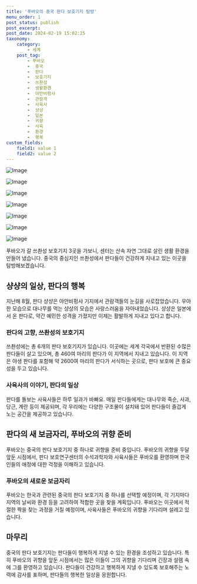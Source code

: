 ```yaml
---
title: '푸바오의 중국 판다 보호기지 탐방'
menu_order: 1
post_status: publish
post_excerpt: 
post_date: 2024-02-19 15:02:25
taxonomy:
    category:
        - 세계
    post_tag:
        - 푸바오
        -  중국
        -  판다
        -  보호기지
        -  쓰촨성
        -  생활환경
        -  야안비펑샤
        -  관람객
        -  사육사
        -  샹샹
        -  일본
        -  귀향
        -  사육
        -  환경
        -  행복
custom_fields:
    field1: value 1
    field2: value 2
---
```


![Image](https://imgnews.pstatic.net/image/028/2024/02/13/0002676610_001_20240213162501073.jpg?type=w647)

![Image](https://imgnews.pstatic.net/image/028/2024/02/13/0002676610_002_20240213162501112.jpg?type=w647)

![Image](https://imgnews.pstatic.net/image/028/2024/02/13/0002676610_003_20240213162501142.jpg?type=w647)

![Image](https://imgnews.pstatic.net/image/028/2024/02/13/0002676610_004_20240213162501167.jpg?type=w647)

![Image](https://imgnews.pstatic.net/image/028/2024/02/13/0002676610_005_20240213162501198.jpg?type=w647)

![Image](https://imgnews.pstatic.net/image/028/2024/02/13/0002676610_006_20240213162501226.jpg?type=w647)

![Image](https://imgnews.pstatic.net/image/028/2024/02/13/0002676610_007_20240213162501252.jpg?type=w647)

푸바오가 갈 쓰촨성 보호기지 3곳을 가보니, 센터는 산속 자연 그대로 살린 생활 환경을 만들어 냈습니다. 중국의 중심지인 쓰촨성에서 판다들이 건강하게 지내고 있는 이곳을 탐방해보겠습니다.
## 샹샹의 일상, 판다의 행복
지난해 8월, 판다 샹샹은 야안비펑샤 기지에서 관람객들의 눈길을 사로잡았습니다. 우아한 모습으로 대나무를 먹는 샹샹의 모습은 사랑스러움을 자아내었습니다. 샹샹은 일본에서 온 판다로, 약간 예민한 성격을 가졌지만 이제는 활발하게 지내고 있다고 합니다.
### 판다의 고향, 쓰촨성의 보호기지
쓰촨성에는 총 6개의 판다 보호기지가 있습니다. 이곳에는 세계 각국에서 반환된 수많은 판다들이 살고 있으며, 총 460여 마리의 판다가 이 지역에서 지내고 있습니다. 이 지역은 야생 판다를 포함해 약 2600여 마리의 판다가 서식하는 곳으로, 판다 보호에 큰 중요성을 두고 있습니다.
### 사육사의 이야기, 판다의 일상
판다를 돌보는 사육사들은 하루 일과가 바빠요. 매일 판다들에게는 대나무와 죽순, 사과, 당근, 계란 등이 제공되며, 각 우리에는 다양한 구조물이 설치돼 있어 판다들이 즐겁게 노는 공간을 제공하고 있습니다.
## 판다의 새 보금자리, 푸바오의 귀향 준비
푸바오는 중국의 판다 보호기지 중 하나로 귀향을 준비 중입니다. 푸바오의 귀향을 두달 앞둔 시점에서, 판다 보호연구센터의 수석과학자와 사육사들은 푸바오를 환영하며 한국인들의 애정에 대한 걱정을 이해하고 있습니다.
### 푸바오의 새로운 보금자리
푸바오는 한국과 관련된 중국의 판다 보호기지 중 하나를 선택할 예정이며, 각 기지마다 지역의 날씨와 환경 등을 고려하여 적합한 곳을 찾을 계획입니다. 푸바오는 이곳에서 적절한 짝을 찾는 과정을 거칠 예정이며, 사육사들은 푸바오의 귀향을 기다리며 설레고 있습니다.
## 마무리
중국의 판다 보호기지는 판다들이 행복하게 지낼 수 있는 환경을 조성하고 있습니다. 특히 푸바오의 귀향을 앞둔 시점에서는 많은 이들이 그의 귀향을 기다리며 긴장과 설렘 속에 그를 환영하고 있습니다. 판다들이 건강하고 행복하게 지낼 수 있도록 보호해주는 노력에 감사를 표하며, 판다들의 행복한 일상을 응원합니다.

